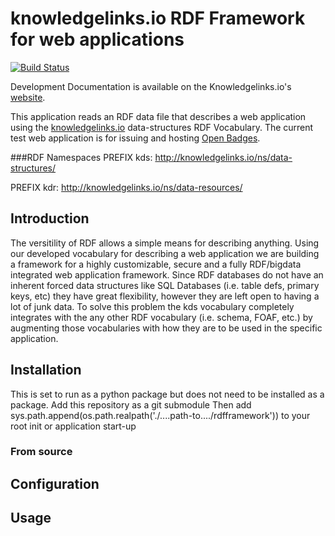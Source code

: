# knowledgelinks.io RDF Framework for web applications

[![Build Status](https://travis-ci.org/KnowledgeLinks/rdfframework.svg)](https://travis-ci.org/KnowledgeLinks/rdfframework)


Development Documentation is available on the Knowledgelinks.io's  
[website](http://knowledgelinks.io/products/rdfframework/index.html).

This application reads an RDF data file that describes a web application using the [knowledgelinks.io][KL] data-structures RDF Vocabulary. The current test web application is for issuing and hosting [Open Badges][OPENBADGE].

###RDF Namespaces
PREFIX kds: http://knowledgelinks.io/ns/data-structures/

PREFIX kdr: http://knowledgelinks.io/ns/data-resources/

## Introduction
The versitility of RDF allows a simple means for describing anything. Using our developed vocabulary for describing a web application we are building a framework for a highly customizable, secure and a fully RDF/bigdata integrated web application framework. Since RDF databases do not have an inherent forced data structures like SQL Databases (i.e. table defs, primary keys, etc) they have great flexibility, however they are left open to having a lot of junk data. To solve this problem the kds vocabulary completely integrates with the any other RDF vocabulary (i.e. schema, FOAF, etc.) by augmenting those vocabularies with how they are to be used in the specific application. 

## Installation
This is set to run as a python package but does not need to be installed as a package. Add this repository as a git submodule 
Then add sys.path.append(os.path.realpath('./....path-to..../rdfframework')) to your root init or application start-up

### From source


## Configuration


## Usage



[KL]: http://knowledgelinks.io/
[FEDORA]: http://fedora-commons.org/
[ISLANDORA_CA]: http://islandora.ca/
[OPENBADGE]: http://openbadges.org/
[PY3]: https://www.python.org/
[VRTENV]: http://virtualenv.readthedocs.org/
